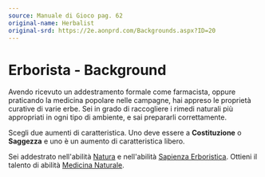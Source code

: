 ```yaml
---
source: Manuale di Gioco pag. 62
original-name: Herbalist
original-srd: https://2e.aonprd.com/Backgrounds.aspx?ID=20
---
```


# Erborista - Background

Avendo ricevuto un addestramento formale come farmacista, oppure praticando la
medicina popolare nelle campagne, hai appreso le proprietà curative di varie
erbe. Sei in grado di raccogliere i rimedi naturali più appropriati in ogni tipo
di ambiente, e sai prepararli correttamente.

Scegli due aumenti di caratteristica. Uno deve essere a **Costituzione** o
**Saggezza** e uno è un aumento di caratteristica libero.

Sei addestrato nell'abilità [Natura](/abilita/natura) e nell'abilità
[Sapienza Erboristica](/abilita/sapienza). Ottieni il talento di abilità
[Medicina Naturale](/talenti/generici/medicina-naturale).
